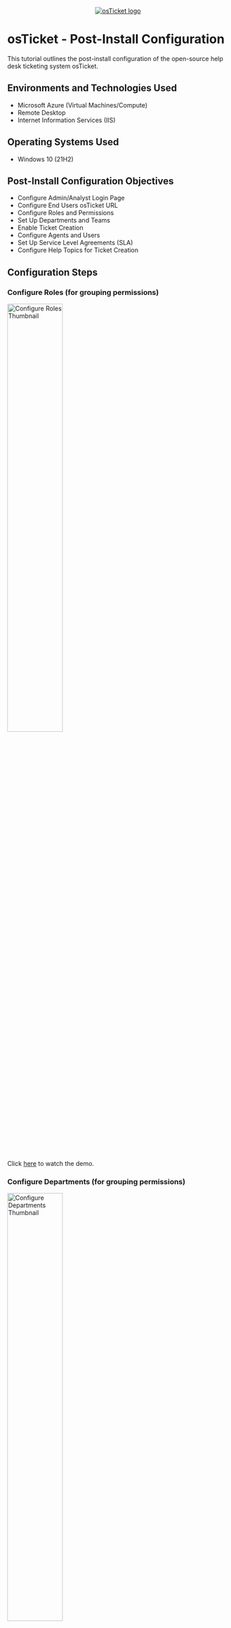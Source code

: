<p align="center">
  <a href="https://i.imgur.com/Clzj7Xs.png" target="_blank">
    <img src="https://i.imgur.com/Clzj7Xs.png" alt="osTicket logo" />
  </a>
</p>

<h1>osTicket - Post-Install Configuration</h1>
This tutorial outlines the post-install configuration of the open-source help desk ticketing system osTicket.<br />

<h2>Environments and Technologies Used</h2>

- Microsoft Azure (Virtual Machines/Compute)
- Remote Desktop
- Internet Information Services (IIS)

<h2>Operating Systems Used</h2>

- Windows 10 (21H2)

<h2>Post-Install Configuration Objectives</h2>

- Configure Admin/Analyst Login Page
- Configure End Users osTicket URL
- Configure Roles and Permissions
- Set Up Departments and Teams
- Enable Ticket Creation
- Configure Agents and Users
- Set Up Service Level Agreements (SLA)
- Configure Help Topics for Ticket Creation

<h2>Configuration Steps</h2>

<h3>Configure Roles (for grouping permissions)</h3>
<img src="https://i.ytimg.com/vi/cxXkC8qPIH8/hqdefault.jpg?sqp=-oaymwFBCNACELwBSFryq4qpAzMIARUAAIhCGAHYAQHiAQoIGBACGAY4AUAB8AEB-AH-CYAC0AWKAgwIABABGGkgaShpMA8=&rs=AOn4CLDdf6fPLl17qjvTLkxJPO2t7kpgQw" alt="Configure Roles Thumbnail" width="50%" />
<br />
Click <a href="https://www.youtube.com/watch?v=cxXkC8qPIH8" target="_blank">here</a> to watch the demo.

<h3>Configure Departments (for grouping permissions)</h3>
<img src="https://img.youtube.com/vi/JqwatCU4EqU/0.jpg" alt="Configure Departments Thumbnail" width="50%" />
<br />
Click <a href="" target="_blank">here</a> to watch the demo.


<h3>Configure Teams</h3>
<img src="https://i.ytimg.com/vi/QlJsWxntIoU/hqdefault.jpg?sqp=-oaymwFBCNACELwBSFryq4qpAzMIARUAAIhCGAHYAQHiAQoIGBACGAY4AUAB8AEB-AH-CYAC0AWKAgwIABABGGQgZChkMA8=&rs=AOn4CLBHLDqPcwSBiFmA-9NzKbqXlncQtw" alt="Configure Teams Thumbnail" width="50%" />
<br />
Click <a href="https://www.youtube.com/watch?v=QlJsWxntIoU" target="_blank">here</a> to watch the demo.

<h3>Configure Agents Users</h3>
<img src="https://i.ytimg.com/vi/jMVkd1BSTA4/hqdefault.jpg?sqp=-oaymwFBCNACELwBSFryq4qpAzMIARUAAIhCGAHYAQHiAQoIGBACGAY4AUAB8AEB-AH-CYAC0AWKAgwIABABGGUgZShlMA8=&rs=AOn4CLDO3uxYWRHBFk1MqFVen1bSPDcaAA" alt="Configure Users Thumbnail" width="50%" />
<br />
Click <a href="https://www.youtube.com/watch?v=jMVkd1BSTA4" target="_blank">here</a> to watch the demo.

<h3>Configure Service Level Agreements (SLA)</h3>
<img src="https://i.ytimg.com/vi/CYHH0fHKc7w/hqdefault.jpg?sqp=-oaymwFBCNACELwBSFryq4qpAzMIARUAAIhCGAHYAQHiAQoIGBACGAY4AUAB8AEB-AH-CYAC0AWKAgwIABABGGIgYihiMA8=&rs=AOn4CLABRp1mFWCJMNZvhuFH_oOxZN2ASA" alt="Configure SLA Thumbnail" width="50%" />
<br />
Click <a href="https://www.youtube.com/watch?v=CYHH0fHKc7w" target="_blank">here</a> to watch the demo.

<h3>Configure Help Topics</h3>
<img src="https://i.ytimg.com/vi/SmMc0n99hwg/hqdefault.jpg?sqp=-oaymwFBCNACELwBSFryq4qpAzMIARUAAIhCGAHYAQHiAQoIGBACGAY4AUAB8AEB-AH-CYAC0AWKAgwIABABGGUgZShlMA8=&rs=AOn4CLDhtyVjHro3A8hhkOhWkt6R7KoBTw" alt="Configure Help Topics Thumbnail" width="50%" />
<br />
Click <a href="https://www.youtube.com/watch?v=SmMc0n99hwg" target="_blank">here</a> to watch the demo.

<h2>Conclusion</h2>
This tutorial covered the essential steps to configure osTicket after installation. These configurations ensure that your help desk system is set up efficiently to manage and resolve user tickets effectively. Remember to test the system thoroughly to ensure all configurations are working as expected. If you need a visual demonstration, check out the provided demos above.
